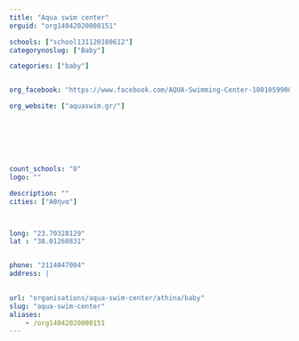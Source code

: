 ```yaml
---
title: "Aqua swim center"
orguid: "org14042020000151"

schools: ["school131120180612"]
categorynoslug: ["Baby"]

categories: ["baby"]


org_facebook: "https://www.facebook.com/AQUA-Swimming-Center-1801059900120813/"

org_website: ["aquaswim.gr/"]







count_schools: "0"
logo: ""

description: ""
cities: ["Αθήνα"]



long: "23.70328129"
lat : "38.01260831"


phone: "2114047004"
address: |
    

url: "organisations/aqua-swim-center/athina/baby"
slug: "aqua-swim-center"
aliases:
    - /org14042020000151
---
```



